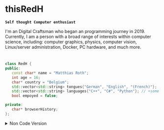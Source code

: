 # thisRedH

**`Self thought Computer enthusiast`**

I'm an Digital Craftsman who began an programming journey in 2019.\
Currently, I am a person with a broad range of interests within computer science, including: computer graphics, physics, computer vision, Linux/server administration, Docker, PC hardware, and much more.
#
```cpp
class RedH {
public:
   const char* name = "Matthias Roth";
   int age = 16;
   char* country = "Belgium";
   std::vector<std::string> tongues{"German", "English", "(French)"};
   std::vector<std::string> languages{"C++", "C#", "Python"}; // +some that im a newbie at (Java, Rust, PHP, ...)
   bool empoyed = false;

private:
   char* browserHistory;
};
```

<details><summary>Non Code Version</summary>
	Name: Matthias Roth<br>
	Age: 16<br>
	Country: Belgium<br>
	Tongues: German, English, (French)<br>
	Programming Languages: C++, C#, Python, (...)